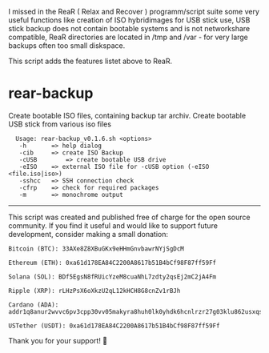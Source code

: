 I missed in the ReaR ( Relax and Recover ) programm/script suite some very useful functions like creation of ISO hybridimages for USB stick use, USB stick backup does not contain bootable systems and is not networkshare compatible, ReaR directories are located in /tmp and /var - for very large backups often too small diskspace.

This script adds the features listet above to ReaR.

# rear-backup
Create bootable ISO files, containing backup tar archiv. Create bootable USB stick from various iso files

      Usage: rear-backup_v0.1.6.sh <options> 
       -h		=> help dialog 
       -cib		=> create ISO Backup
       -cUSB        => create bootable USB drive
       -eISO	=> external ISO file for -cUSB option (-eISO <file.iso|iso>)
       -sshcc	=> SSH connection check
       -cfrp	=> check for required packages
       -m		=> monochrome output


--------------------------------------------------------------------------------------------------------------

This script was created and published free of charge for the open source community.
If you find it useful and would like to support future development, consider making a small donation:

    Bitcoin (BTC): 33AXe8Z8XBuGKx9eHHmGnvbawrNYjSgDcM

    Ethereum (ETH): 0xa61d178EA84C2200A8617b51B4bCf98F87ff59Ff

    Solana (SOL): BDf5EgsN8fRUicYzeM8cuaNhL7zdty2qsEj2mC2jA4Fm

    Ripple (XRP): rLHzPsX6oXkzU2qL12kHCH8G8cnZv1rBJh

    Cardano (ADA): addr1q8anur2wvvc6pv3cpp30vv05makyra8huh0lk0yhdk6hcnlrzr27g03klu862usxqsru794d03gzkk8n86ta34n85z0svn5ams   

    USTether (USDT): 0xa61d178EA84C2200A8617b51B4bCf98F87ff59Ff


Thank you for your support! 🙏
